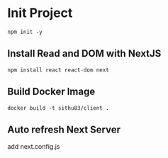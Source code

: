 # Init Project

```
npm init -y
```

## Install Read and DOM with NextJS

```
npm install react react-dom next
```

## Build Docker Image

```
docker build -t sithu83/client .
```

## Auto refresh Next Server

add next.config.js
